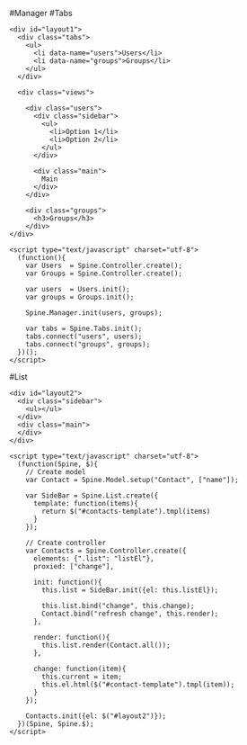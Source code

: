 #Manager
#Tabs

    <div id="layout1">
      <div class="tabs">
        <ul>
          <li data-name="users">Users</li>
          <li data-name="groups">Groups</li>
        </ul>
      </div>
  
      <div class="views">
  
        <div class="users">
          <div class="sidebar">
            <ul>
              <li>Option 1</li>
              <li>Option 2</li>
            </ul>
          </div>
  
          <div class="main">
            Main
          </div>
        </div>
    
        <div class="groups">
          <h3>Groups</h3>
        </div>
    </div>

    <script type="text/javascript" charset="utf-8">
      (function(){
        var Users  = Spine.Controller.create();
        var Groups = Spine.Controller.create();
        
        var users  = Users.init();
        var groups = Groups.init();
    
        Spine.Manager.init(users, groups);
    
        var tabs = Spine.Tabs.init();
        tabs.connect("users", users);
        tabs.connect("groups", groups);
      })();
    </script>

#List



    <div id="layout2">
      <div class="sidebar">
        <ul></ul>
      </div>
      <div class="main">
      </div>
    </div>

    <script type="text/javascript" charset="utf-8">
      (function(Spine, $){
        // Create model
        var Contact = Spine.Model.setup("Contact", ["name"]);
        
        var SideBar = Spine.List.create({
          template: function(items){
            return $("#contacts-template").tmpl(items)            
          }
        });
    
        // Create controller
        var Contacts = Spine.Controller.create({
          elements: {".list": "listEl"},
          proxied: ["change"],
      
          init: function(){
            this.list = SideBar.init({el: this.listEl});

            this.list.bind("change", this.change);
            Contact.bind("refresh change", this.render);
          },

          render: function(){
            this.list.render(Contact.all());
          },
      
          change: function(item){
            this.current = item;
            this.el.html($("#contact-template").tmpl(item));
          }
        });
    
        Contacts.init({el: $("#layout2")});
      })(Spine, Spine.$);
    </script>